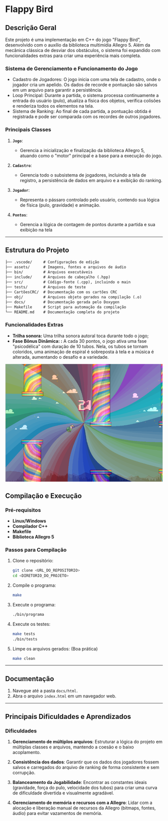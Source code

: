 # Flappy Bird

## Descrição Geral
Este projeto é uma implementação em C++ do jogo "Flappy Bird", desenvolvido com o auxílio da biblioteca multimídia Allegro 5. Além da mecânica clássica de desviar dos obstáculos, o sistema foi expandido com funcionalidades extras para criar uma experiência mais completa.

### Sistema de Gerenciamento e Funcionamento do Jogo
- Cadastro de Jogadores: O jogo inicia com uma tela de cadastro, onde o jogador cria um apelido. Os dados de recorde e pontuação são salvos em um arquivo para garantir a persistência.
- Loop Principal: Durante a partida, o sistema processa continuamente a entrada do usuário (pulo), atualiza a física dos objetos, verifica colisões e renderiza todos os elementos na tela.
- Sistema de Ranking: Ao final de cada partida, a pontuação obtida é registrada e pode ser comparada com os recordes de outros jogadores.

### Principais Classes
1. **`Jogo`**:
   - Gerencia a inicialização e finalização da biblioteca Allegro 5, atuando como o "motor" principal e a base para a execução do jogo.

2. **`Cadastro`**:
   - Gerencia todo o subsistema de jogadores, incluindo a tela de registro, a persistência de dados em arquivo e a exibição do ranking.

3. **`Jogador`**:
   - Representa o pássaro controlado pelo usuário, contendo sua lógica de física (pulo, gravidade) e animação.

4. **`Pontos`**:
   - Gerencia a lógica de contagem de pontos durante a partida e sua exibição na tela
---

## Estrutura do Projeto
```plaintext
├── .vscode/     # Configurações de edição
├── assets/      # Imagens, fontes e arquivos de áudio
├── bin/         # Arquivos executáveis
├── include/     # Arquivos de cabeçalho (.hpp)
├── src/         # Código-fonte (.cpp), incluindo o main
├── tests/       # Arquivos de teste
├── CartõesCRC/  # Documentação com os cartões CRC
├── obj/         # Arquivos objeto gerados na compilação (.o)
├── docs/        # Documentação gerada pelo Doxygen
├── Makefile     # Script para automação da compilação
└── README.md    # Documentação completa do projeto
```

### Funcionalidades Extras
- **Trilha sonora:** Uma trilha sonora autoral toca durante todo o jogo;
- **Fase Bônus Dinâmica: :** A cada 30 pontos, o jogo ativa uma fase "psicodélica" com duração de 10 tubos. Nela, os tubos se tornam coloridos, uma animação de espiral é sobreposta à tela e a música é alterada, aumentando o desafio e a variedade.

![Fase bônus](./assets/tela_fasebonus.png)


## Compilação e Execução

### Pré-requisitos
- **Linux/Windows**
- **Compilador C++**
- **Makefile**
- **Biblioteca Allegro 5**

### Passos para Compilação
1. Clone o repositório:
   ```bash
   git clone <URL_DO_REPOSITORIO>
   cd <DIRETORIO_DO_PROJETO>
   ```
2. Compile o programa:
   ```bash
   make
   ```
3. Execute o programa:
   ```bash
   ./bin/programa
   ```
4. Execute os testes:
   ```bash
   make tests
   ./bin/tests
   ```
5. Limpe os arquivos gerados: (Boa prática)
   ```bash
   make clean
   ```

---

## Documentação
1. Navegue até a pasta `docs/html`.
2. Abra o arquivo `index.html` em um navegador web.

---

## Principais Dificuldades e Aprendizados

### Dificuldades
1. **Gerenciamento de múltiplos arquivos**: Estruturar a lógica do projeto em múltiplas classes e arquivos, mantendo a coesão e o baixo acoplamento.

2. **Consistência dos dados**: Garantir que os dados dos jogadores fossem salvos e carregados do arquivo de ranking de forma consistente e sem corrupção.

3. **Balanceamento da Jogabilidade**: Encontrar as constantes ideais (gravidade, força do pulo, velocidade dos tubos) para criar uma curva de dificuldade divertida e visualmente agradável.

4. **Gerenciamento de memória e recursos com a Allegro**: Lidar com a alocação e liberação manual de recursos da Allegro (bitmaps, fontes, áudio) para evitar vazamentos de memória.
